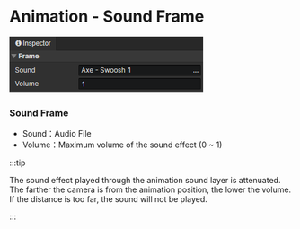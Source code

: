 # Animation - Sound Frame

![](img/animation-sound-frame-1.png)

### Sound Frame

- Sound：Audio File
- Volume：Maximum volume of the sound effect (0 ~ 1)

:::tip

The sound effect played through the animation sound layer is attenuated.  
The farther the camera is from the animation position, the lower the volume.  
If the distance is too far, the sound will not be played.

:::
